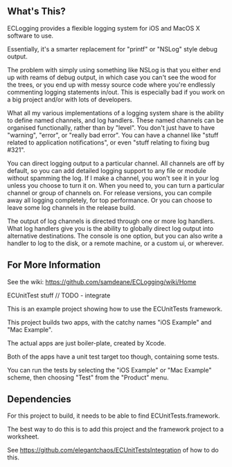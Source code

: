 What's This?
------------

ECLogging provides a flexible logging system for iOS and MacOS X software to use.

Essentially, it's a smarter replacement for "printf" or "NSLog" style debug output.

The problem with simply using something like NSLog is that you either end up with reams of debug output, in which case you can't see the wood for the trees, or you end up with messy source code where you're endlessly commenting logging statements in/out. This is especially bad if you work on a big project and/or with lots of developers.

What all my various implementations of a logging system share is the ability to define named channels, and log handlers. These named channels can be organised functionally, rather than by "level". You don't just have to have "warning", "error", or "really bad error". You can have a channel like "stuff related to application notifications", or even "stuff relating to fixing bug #321".

You can direct logging output to a particular channel. All channels are off by default, so you can add detailed logging support to any file or module without spamming the log. If I make a channel, you won't see it in your log unless you choose to turn it on. When you need to, you can turn a particular channel or group of channels on. For release versions, you can compile away all logging completely, for top performance. Or you can choose to leave some log channels in the release build.

The output of log channels is directed through one or more log handlers. What log handlers give you is the ability to globally direct log output into alternative destinations. The console is one option, but you can also write a handler to log to the disk, or a remote machine, or a custom ui, or wherever.

For More Information
--------------------

See the wiki: https://github.com/samdeane/ECLogging/wiki/Home



ECUnitTest stuff // TODO - integrate

This is an example project showing how to use the ECUnitTests framework.

This project builds two apps, with the catchy names "iOS Example" and "Mac Example".

The actual apps are just boiler-plate, created by Xcode.

Both of the apps have a unit test target too though, containing some tests.

You can run the tests by selecting the "iOS Example" or "Mac Example" scheme, then choosing "Test" from the "Product" menu.

Dependencies
------------

For this project to build, it needs to be able to find ECUnitTests.framework. 

The best way to do this is to add this project and the framework project to a worksheet.

See https://github.com/elegantchaos/ECUnitTestsIntegration of how to do this.